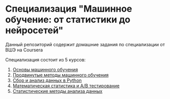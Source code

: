 # Специализация "Машинное обучение: от статистики до нейросетей"
Данный репозиторий содержит домашние задания по специализации от ВШЭ на Coursera

Специализация состоит из 5 курсов:
1. [Основы машинного обучения](https://github.com/AlekseiIvanov93/ml_from_statistics_to_nn/tree/master/01.machine_learning_foundations)
2. [Продвинутые методы машинного обучения](https://github.com/AlekseiIvanov93/ml_from_statistics_to_nn/tree/master/02.advanced_machine_learning_methods)
3. [Сбор и анализ данных в Python](https://github.com/AlekseiIvanov93/ml_from_statistics_to_nn/tree/master/03.data_collection_and_analysis)
4. [Математическая статистика и А/В тестирование]()
5. [Статистические методы анализа данных]()
